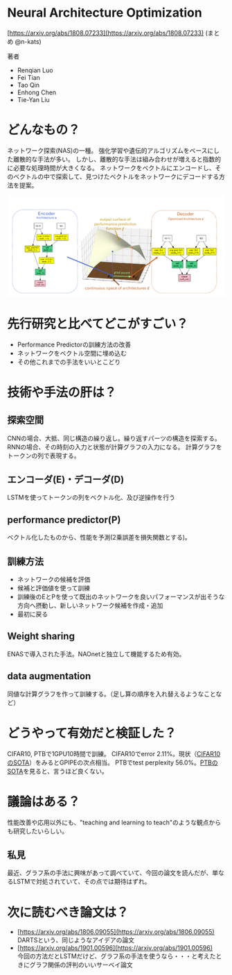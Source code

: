 # Neural Architecture Optimization
[https://arxiv.org/abs/1808.07233](https://arxiv.org/abs/1808.07233)
(まとめ @n-kats)

著者
* Renqian Luo
* Fei Tian
* Tao Qin
* Enhong Chen
* Tie-Yan Liu

# どんなもの？
ネットワーク探索(NAS)の一種。
強化学習や遺伝的アルゴリズムをベースにした離散的な手法が多い。
しかし、離散的な手法は組み合わせが増えると指数的に必要な処理時間が大きくなる。
ネットワークをベクトルにエンコードし、そのベクトルの中で探索して、見つけたベクトルをネットワークにデコードする方法を提案。

![](./naonet_1808.07233/naonet_architecture.png)


# 先行研究と比べてどこがすごい？
* Performance Predictorの訓練方法の改善
* ネットワークをベクトル空間に埋め込む
* その他これまでの手法をいいとこどり

# 技術や手法の肝は？
## 探索空間
CNNの場合、大抵、同じ構造の繰り返し。繰り返すパーツの構造を探索する。RNNの場合、その時刻の入力と状態が計算グラフの入力になる。
計算グラフをトークンの列で表現する。

## エンコーダ(E)・デコーダ(D)
LSTMを使ってトークンの列をベクトル化、及び逆操作を行う

## performance predictor(P)
ベクトル化したものから、性能を予測(2乗誤差を損失関数とする)。

## 訓練方法
* ネットワークの候補を評価
* 候補と評価値を使って訓練
* 訓練後のEとPを使って既出のネットワークを良いパフォーマンスが出そうな方向へ摂動し、新しいネットワーク候補を作成・追加
* 最初に戻る

## Weight sharing
ENASで導入された手法。NAOnetと独立して機能するため有効。

## data augmentation
同値な計算グラフを作って訓練する。（足し算の順序を入れ替えるようなことなど）

# どうやって有効だと検証した？
CIFAR10, PTBで1GPU10時間で訓練。
CIFAR10でerror 2.11%。現状（[CIFAR10のSOTA](https://paperswithcode.com/sota/image-classification-cifar-10-image-reco)）をみるとGPIPEの次点相当。
PTBでtest perplexity 56.0%。[PTBのSOTA](https://paperswithcode.com/sota/word-level-models-penn-treebank)を見ると、言うほど良くない。
# 議論はある？
性能改善や応用以外にも、"teaching and learning to teach"のような観点からも研究したいらしい。

## 私見
最近、グラフ系の手法に興味があって調べていて、今回の論文を読んだが、単なるLSTMで対処されていて、その点では期待はずれ。

# 次に読むべき論文は？
* [https://arxiv.org/abs/1806.09055](https://arxiv.org/abs/1806.09055)  
  DARTSという、同じようなアイデアの論文
* [https://arxiv.org/abs/1901.00596](https://arxiv.org/abs/1901.00596)  
  今回の方法だとLSTMだけど、グラフ系の手法を使うなら・・・と考えたときにグラフ関係の評判のいいサーベイ論文
